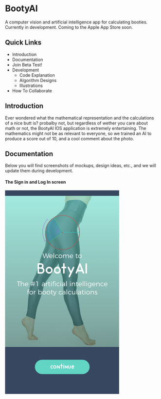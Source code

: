 # BootyAI
A computer vision and artificial intelligence app for calculating booties. Currently in development. Coming to the Apple App Store soon.


## Quick Links

- Introduction
- Documentation
- Join Beta Test!
- Development
  - Code Explanation
  - Algorithm Designs
  - Illustrations
 - How To Collaborate

## Introduction

Ever wondered what the mathematical representation and the calculations of a nice butt is? probalby not, but regardless of wether you care about math or not, the BootyAI IOS application is extremely entertaining. The mathematics might not be as relevant to everyone, so we trained an AI to produce a score out of 10, and a cool comment about the photo.


## Documentation

Below you will find screenshots of mockups, design ideas, etc., and we will update them during development.

#### The Sign in and Log In screen

![ScreenShot](startscreen.png)
